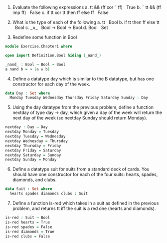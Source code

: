 1. Evaluate the following expressions
  a. tt && (ff xor ˜ ff)
    True
  b. ˜ tt && (ff imp ff)
    False
  c. if tt xor tt then ff else ff
    False
  
2. What is the type of each of the following
  a. tt
    Bool
  b. if tt then ff else tt
    Bool
  c. \_∧\_
    Bool → Bool → Bool
  d. Bool
    Set

3. Redefine some function in Bool
```agda
module Exercise.Chapter1 where

open import Definition.Bool hiding (_nand_)

_nand_ : Bool → Bool → Bool
a nand b = ¬ (a ∧ b)
```

4. Define a datatype day which is similar to the B datatype, but has one 
constructor for each day of the week.
```agda
data Day : Set where
  Monday Tuesday Wednesday Thursday Friday Saturday Sunday : Day
```

5. Using the day datatype from the previous problem, define a function 
nextday of type day -\> day, which given a day of the week will return the next
day of the week (so nextday Sunday should return Monday).
```agda
nextday : Day → Day
nextday Monday = Tuesday
nextday Tuesday = Wednesday
nextday Wednesday = Thursday
nextday Thursday = Friday
nextday Friday = Saturday
nextday Saturday = Sunday
nextday Sunday = Monday
```

6. Define a datatype suit for suits from a standard deck of cards. You should
have one constructor for each of the four suits: hearts, spades, diamonds,
and clubs.
```agda
data Suit : Set where
  hearts spades diamonds clubs : Suit
```

7. Define a function is-red which takes in a suit as defined in the previous
problem, and returns tt iff the suit is a red one (hearts and diamonds).
```agda
is-red : Suit → Bool
is-red hearts = True
is-red spades = False
is-red diamonds = True
is-red clubs = False
```